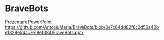 # BraveBots
Prezentare PowerPoint
https://github.com/AntoniuMerla/BraveBots/blob/0e7c64dd82f8c2d56a40be1828e544c7e18ef384/BraveBots.pptx
